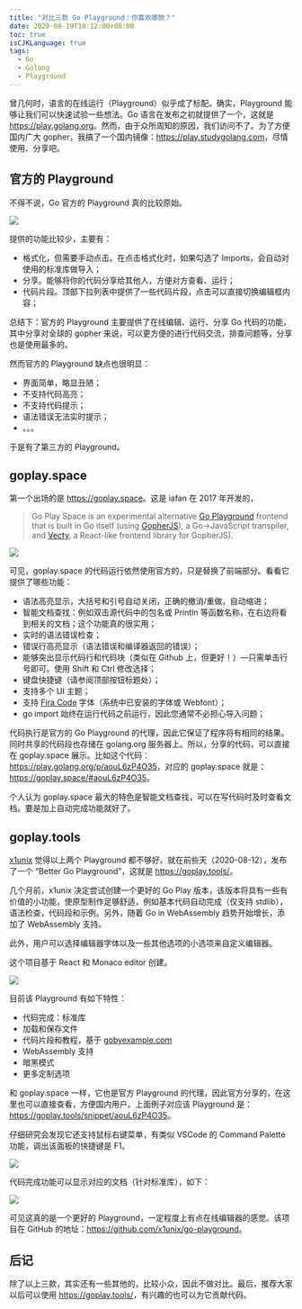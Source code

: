 ```yaml
---
title: "对比三款 Go Playground：你喜欢哪款？"
date: 2020-08-19T18:12:00+08:00
toc: true
isCJKLanguage: true
tags: 
  - Go
  - Golang
  - Playground
---
```


曾几何时，语言的在线运行（Playground）似乎成了标配。确实，Playground 能够让我们可以快速试验一些想法。Go 语言在发布之初就提供了一个，这就是 <https://play.golang.org>。然而，由于众所周知的原因，我们访问不了。为了方便国内广大 gopher，我搞了一个国内镜像：<https://play.studygolang.com>，尽情使用、分享吧。

## 官方的 Playground

不得不说，Go 官方的 Playground 真的比较原始。

![](imgs/playgolangorg.png)

提供的功能比较少，主要有：

- 格式化，但需要手动点击。在点击格式化时，如果勾选了 Imports，会自动对使用的标准库做导入；
- 分享。能够将你的代码分享给其他人，方便对方查看、运行；
- 代码片段。顶部下拉列表中提供了一些代码片段，点击可以直接切换编辑框内容；

总结下：官方的 Playground 主要提供了在线编辑、运行、分享 Go 代码的功能，其中分享对全球的 gopher 来说，可以更方便的进行代码交流，排查问题等，分享也是使用最多的。

然而官方的 Playground 缺点也很明显：

- 界面简单，略显丑陋；
- 不支持代码高亮；
- 不支持代码提示；
- 语法错误无法实时提示；
- 。。。

于是有了第三方的 Playground。

## goplay.space

第一个出场的是 <https://goplay.space>。这是 iafan 在 2017 年开发的，

> Go Play Space is an experimental alternative [Go Playground](https://play.golang.org/) frontend that is built in Go itself (using [GopherJS](https://github.com/gopherjs/gopherjs)), a Go→JavaScript transpiler, and [Vecty](https://github.com/gopherjs/vecty), a React-like frontend library for GopherJS).

![](imgs/goplayspace.gif)

可见，goplay.space 的代码运行依然使用官方的，只是替换了前端部分。看看它提供了哪些功能：

- 语法高亮显示，大括号和引号自动关闭，正确的撤消/重做，自动缩进；
- 智能文档查找：例如双击源代码中的包名或 Println 等函数名称，在右边将看到相关的文档；这个功能真的很实用；
- 实时的语法错误检查；
- 错误行高亮显示（语法错误和编译器返回的错误）；
- 能够突出显示代码行和代码块（类似在 Github 上，但更好！）—只需单击行号即可。使用 Shift 和 Ctrl 修改选择；
- 键盘快捷键（请参阅顶部按钮标题处）；
- 支持多个 UI 主题；
- 支持 [Fira Code](https://github.com/tonsky/FiraCode) 字体（系统中已安装的字体或 Webfont）；
- go import 始终在运行代码之前运行，因此您通常不必担心导入问题；

代码执行是官方的 Go Playground 的代理，因此它保证了程序将有相同的结果。同时共享的代码段也存储在 golang.org 服务器上。所以，分享的代码，可以直接在 goplay.space 展示。比如这个代码：<https://play.golang.org/p/aouL6zP4O35>，对应的 goplay.space 就是：<https://goplay.space/#aouL6zP4O35>。

个人认为 goplay.space 最大的特色是智能文档查找，可以在写代码时及时查看文档。要是加上自动完成功能就好了。

## goplay.tools

[x1unix](https://twitter.com/x1unix) 觉得以上两个 Playground 都不够好。就在前些天（2020-08-12），发布了一个 “Better Go Playground”，这就是 <https://goplay.tools/>。

几个月前，x1unix 决定尝试创建一个更好的 Go Play 版本，该版本将具有一些有价值的小功能，使原型制作足够舒适，例如基本代码自动完成（仅支持 stdlib），语法检查，代码段和示例。另外，随着 Go in WebAssembly 趋势开始增长，添加了 WebAssembly 支持。

此外，用户可以选择编辑器字体以及一些其他选项的小选项来自定义编辑器。

这个项目基于 React 和 Monaco editor 创建。

![](imgs/goplaytools.gif)

目前该 Playground 有如下特性：

- 代码完成：标准库
- 加载和保存文件
- 代码片段和教程，基于 [gobyexample.com](https://gobyexample.com/)
- WebAssembly 支持
- 暗黑模式
- 更多定制选项

和 goplay.space 一样，它也是官方 Playground 的代理，因此官方分享的，在这里也可以直接查看，方便国内用户。上面例子对应该 Playground 是：<https://goplay.tools/snippet/aouL6zP4O35>。

仔细研究会发现它还支持鼠标右键菜单，有类似 VSCode 的 Command Palette 功能，调出该面板的快捷键是 F1。

![](imgs/goplaytools.png)

代码完成功能可以显示对应的文档（针对标准库），如下：

![](imgs/goplaytools-doc.png)

可见这真的是一个更好的 Playground，一定程度上有点在线编辑器的感觉。该项目在 GitHub 的地址：<https://github.com/x1unix/go-playground>。

## 后记

除了以上三款，其实还有一些其他的，比较小众，因此不做对比。最后，推荐大家以后可以使用 <https://goplay.tools/>，有兴趣的也可以为它贡献代码。

